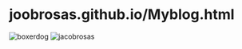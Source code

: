 # joobrosas.github.io/Myblog.html
![boxerdog](https://user-images.githubusercontent.com/66402229/144790587-4b620279-1374-4680-92a1-1bfd5d45643f.jpg)
![jacobrosas](https://user-images.githubusercontent.com/66402229/144791417-973ddc6e-d949-4cfd-bfb4-348bf72c2a40.JPG)
